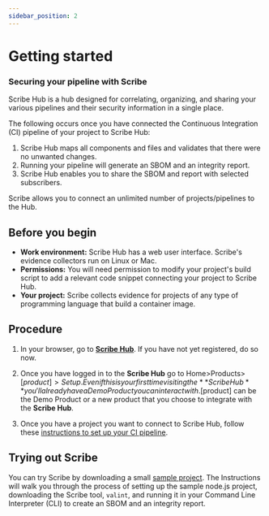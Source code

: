 ```yaml
---
sidebar_position: 2
---
```

# Getting started


### Securing your pipeline with Scribe

Scribe Hub is a hub designed for correlating, organizing, and sharing your various pipelines and their security information in a single place.

The following occurs once you have connected the Continuous Integration (CI) pipeline of your project to Scribe Hub:

1. Scribe Hub maps all components and files and validates that there were no unwanted changes.
2. Running your pipeline will generate an SBOM and an integrity report.
3. Scribe Hub enables you to share the SBOM and report with selected subscribers.

Scribe allows you to connect an unlimited number of projects/pipelines to the Hub.

## Before you begin 

- **Work environment:** Scribe Hub has a web user interface. Scribe's evidence collectors run on Linux or Mac.
- **Permissions:** You will need permission to modify your project's build script to add a relevant code snippet connecting your project to Scribe Hub.
- **Your project:** Scribe collects evidence for projects of any type of programming language that build a container image. 

## Procedure 
1. In your browser, go to **[Scribe Hub](https://prod.hub.scribesecurity.com/ "Scribe Hub Link")**. If you have not yet registered, do so now.
2. Once you have logged in to the **Scribe Hub** go to Home>Products>[$product]>Setup. Even if this is your first time visiting the **Scribe Hub** you'll already have a Demo Product you can interact with. [$product] can be the Demo Product or a new product that you choose to integrate with the **Scribe Hub**.

3. Once you have a project you want to connect to Scribe Hub, follow these [instructions to set up your CI pipeline](/docs/ci-integrations "instructions to set up your CI pipeline").

## Trying out Scribe

You can try Scribe by downloading a small [sample project](/docs/sampleproject  "sample project").
The Instructions will walk you through the process of setting up the sample node.js project, downloading the Scribe tool, `valint`, and running it in your Command Line Interpreter (CLI) to create an SBOM and an integrity report.




